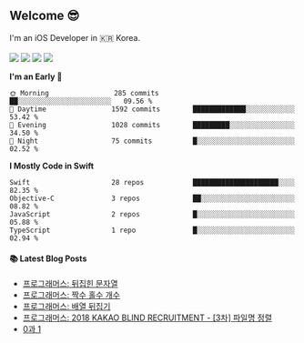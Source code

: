 ## Welcome 😎
I'm an iOS Developer in 🇰🇷 Korea.
<br>
<br>
<img src="https://img.shields.io/badge/iOS-000000?style=for-the-badge&logo=ios&logoColor=white">
<img src="https://img.shields.io/badge/Swift-FA7343?style=for-the-badge&logo=swift&logoColor=white">
<img src="https://img.shields.io/badge/OBJECTIVE--C-%233A95E3.svg?style=for-the-badge&logo=apple&logoColor=white">
<img src="https://img.shields.io/badge/JavaScript-F7DF1E?style=for-the-badge&logo=JavaScript&logoColor=white">

<!--START_SECTION:waka-->


**I'm an Early 🐤** 

```text
🌞 Morning                285 commits         ██░░░░░░░░░░░░░░░░░░░░░░░   09.56 % 
🌆 Daytime                1592 commits        █████████████░░░░░░░░░░░░   53.42 % 
🌃 Evening                1028 commits        █████████░░░░░░░░░░░░░░░░   34.50 % 
🌙 Night                  75 commits          █░░░░░░░░░░░░░░░░░░░░░░░░   02.52 % 
```

**I Mostly Code in Swift** 

```text
Swift                    28 repos            █████████████████████░░░░   82.35 % 
Objective-C              3 repos             ██░░░░░░░░░░░░░░░░░░░░░░░   08.82 % 
JavaScript               2 repos             █░░░░░░░░░░░░░░░░░░░░░░░░   05.88 % 
TypeScript               1 repo              █░░░░░░░░░░░░░░░░░░░░░░░░   02.94 % 
```

<!--END_SECTION:waka-->

#### 📚 Latest Blog Posts

- [프로그래머스: 뒤집힌 문자열](https://ggool.tistory.com/268)
- [프로그래머스: 짝수 홀수 개수](https://ggool.tistory.com/267)
- [프로그래머스: 배열 뒤집기](https://ggool.tistory.com/266)
- [프로그래머스: 2018 KAKAO BLIND RECRUITMENT - [3차] 파일명 정렬](https://ggool.tistory.com/265)
- [0과 1](https://ggool.tistory.com/264)

